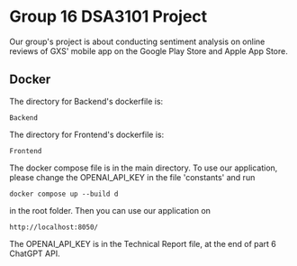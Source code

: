 # Group 16 DSA3101 Project
Our group's project is about conducting sentiment analysis on online reviews of GXS' mobile app on the Google Play Store and Apple App Store. 

## Docker 
The directory for Backend's dockerfile is:
```
Backend
```

The directory for Frontend's dockerfile is:
```
Frontend
```

The docker compose file is in the main directory.
To use our application, please change the OPENAI_API_KEY in the file 'constants' and run 
```
docker compose up --build d
```
in the root folder. Then you can use our application on 
```
http://localhost:8050/
```
The OPENAI_API_KEY is in the Technical Report file, at the end of part 6 ChatGPT API.

